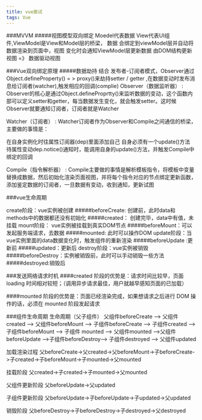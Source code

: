 ```yaml
---
title: vue面试
tags: Vue
---
```


###MVVM
#####视图模型双向绑定 Moedel代表数据 View代表UI组件,ViewModel是View和Model层的桥梁， 数据 会绑定到viewModel层并自动将数据渲染到页面中，视图 变化时会通知ViewModel层更新数据
由DOM结构更新视图 =》 数据驱动视图


###Vue双向绑定原理
#####数据劫持 结合 发布者-订阅者模式，Observer通过Object.defineProperty() = > proxy()来劫持setter / getter ,在数据变动时发布消息给订阅者(watcher),触发相应的回调(complie)
Observer（数据监听器） : Observer的核心是通过Object.defineProprtty()来监听数据的变动，这个函数内部可以定义setter和getter，每当数据发生变化，就会触发setter。这时候Observer就要通知订阅者，订阅者就是Watcher

Watcher（订阅者） : Watcher订阅者作为Observer和Compile之间通信的桥梁，主要做的事情是：

在自身实例化时往属性订阅器(dep)里面添加自己
自身必须有一个update()方法
待属性变动dep.notice()通知时，能调用自身的update()方法，并触发Compile中绑定的回调

Compile（指令解析器） : Compile主要做的事情是解析模板指令，将模板中变量替换成数据，然后初始化渲染页面视图，并将每个指令对应的节点绑定更新函数，添加鉴定数据的订阅者，一旦数据有变动，收到通知，更新试图

###vue生命周期

create阶段：vue实例被创建
#####beforeCreate: 创建前，此时data和methods中的数据都还没有初始化
#####created： 创建完毕，data中有值，未挂载
mount阶段： vue实例被挂载到真实DOM节点
#####beforeMount：可以发起服务端请求，去数据
#####mounted: 此时可以操作DOM
update阶段：当vue实例里面的data数据变化时，触发组件的重新渲染
#####beforeUpdate :更新前
#####updated：更新后
destroy阶段：vue实例被销毁
#####beforeDestroy：实例被销毁前，此时可以手动销毁一些方法
#####destroyed:销毁后

###发送网络请求时机
####created 阶段的优势是：请求时间比较早，页面 loading 时间相对较短；（调用异步请求最佳，用户就越早感知页面的已加载）

####mounted 阶段的优势是：页面已经渲染完成，如果想请求之后进行 DOM 操作的话，必须在 mounted 阶段发起请求

###组件生命周期
生命周期（父子组件） 父组件beforeCreate --> 父组件created --> 父组件beforeMount --> 子组件beforeCreate --> 子组件created --> 子组件beforeMount --> 子组件 mounted --> 父组件mounted -->父组件beforeUpdate -->子组件beforeDestroy--> 子组件destroyed --> 父组件updated

加载渲染过程 父beforeCreate->父created->父beforeMount->子beforeCreate->子created->子beforeMount->子mounted->父mounted

挂载阶段 父created->子created->子mounted->父mounted

父组件更新阶段 父beforeUpdate->父updated

子组件更新阶段 父beforeUpdate->子beforeUpdate->子updated->父updated

销毁阶段 父beforeDestroy->子beforeDestroy->子destroyed->父destroyed
